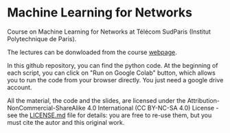 # Machine Learning for Networks
Course on Machine Learning for Networks at Télécom SudParis (Institut Polytechnique de Paris).

The lectures can be donwloaded from the course [webpage](http://www-public.imtbs-tsp.eu/~araldo/pmwiki/pmwiki.php?n=Site.MachineLearningForNetworks).

In this github repository, you can find the python code. At the beginning of each script, you can click on "Run on Google Colab" button, which allows you to run the code from your browser directly. You just need a google drive account.

All the material, the code and the slides, are licensed under the Attribution-NonCommercial-ShareAlike 4.0 International (CC BY-NC-SA 4.0) License - see the [LICENSE.md](LICENSE.md) file for details: you are free to re-use them, but you must cite the autor and this original work.
